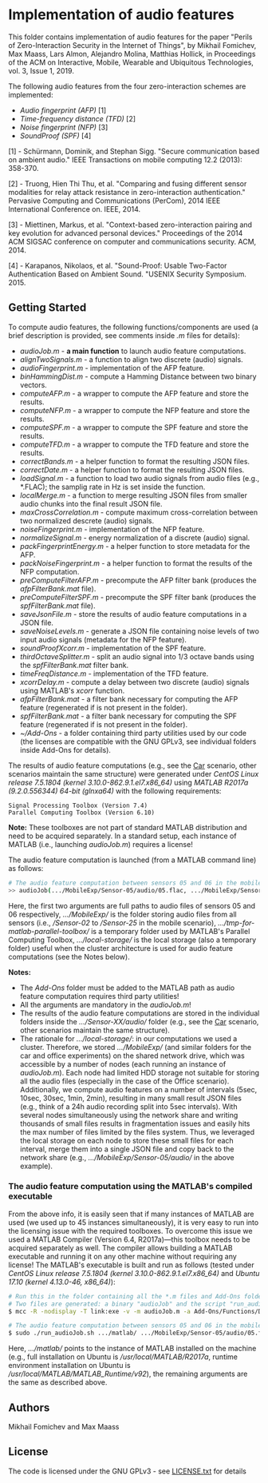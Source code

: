 # Implementation of audio features

This folder contains implementation of audio features for the paper "Perils of Zero-Interaction Security in the Internet of Things", by Mikhail Fomichev, Max Maass, Lars Almon, Alejandro Molina, Matthias Hollick, in Proceedings of the ACM on Interactive, Mobile, Wearable and Ubiquitous Technologies, vol. 3, Issue 1, 2019. 

The following audio features from the four zero-interaction schemes are implemented:

* *Audio fingerprint (AFP)* [1]
* *Time-frequency distance (TFD)* [2]
* *Noise fingerprint (NFP)* [3]
* *SoundProof (SPF)*  [4]

[1] - Schürmann, Dominik, and Stephan Sigg. "Secure communication based on ambient audio." IEEE Transactions on mobile computing 12.2 (2013): 358-370.

[2] - Truong, Hien Thi Thu, et al. "Comparing and fusing different sensor modalities for relay attack resistance in zero-interaction authentication." Pervasive Computing and Communications (PerCom), 2014 IEEE International Conference on. IEEE, 2014.

[3] - Miettinen, Markus, et al. "Context-based zero-interaction pairing and key evolution for advanced personal devices." Proceedings of the 2014 ACM SIGSAC conference on computer and communications security. ACM, 2014.

[4] - Karapanos, Nikolaos, et al. "Sound-Proof: Usable Two-Factor Authentication Based on Ambient Sound. "USENIX Security Symposium. 2015.

## Getting Started

To compute audio features, the following functions/components are used (a brief description is provided, see comments inside *.m* files for details):

* *audioJob.m* - **a main function** to launch audio feature computations. 
* *alignTwoSignals.m* - a function to align two discrete (audio) signals. 
* *audioFingerprint.m* - implementation of the AFP feature. 
* *binHammingDist.m* - compute a Hamming Distance between two binary vectors.
* *computeAFP.m* - a wrapper to compute the AFP feature and store the results.
* *computeNFP.m* - a wrapper to compute the NFP feature and store the results.
* *computeSPF.m* - a wrapper to compute the SPF feature and store the results.
* *computeTFD.m* - a wrapper to compute the TFD feature and store the results.
* *correctBands.m* - a helper function to format the resulting JSON files. 
* *correctDate.m* - a helper function to format the resulting JSON files. 
* *loadSignal.m* - a function to load two audio signals from audio files (e.g., *.FLAC); the samplig rate in Hz is set inside the function.  
* *localMerge.m* - a function to merge resulting JSON files from smaller audio chunks into the final result JSON file. 
* *maxCrossCorrelation.m* - compute maximum cross-correlation between two normalized descrete (audio) signals. 
* *noiseFingerprint.m* - implementation of the NFP feature. 
* *normalizeSignal.m* - energy normalization of a discrete (audio) signal. 
* *packFingerprintEnergy.m* - a helper function to store metadata for the AFP. 
* *packNoiseFingerprint.m* - a helper function to format the results of the NFP computation. 
* *preComputeFilterAFP.m* - precompute the AFP filter bank (produces the *afpFilterBank.mat* file). 
* *preComputeFilterSPF.m* - precompute the SPF filter bank (produces the *spfFilterBank.mat* file). 
* *saveJsonFile.m* - store the results of audio feature computations in a JSON file. 
* *saveNoiseLevels.m* - generate a JSON file containing noise levels of two input audio signals (metadata for the NFP feature).
* *soundProofXcorr.m* - implementation of the SPF feature. 
* *thirdOctaveSplitter.m* - split an audio signal into 1/3 octave bands using the *spfFilterBank.mat* filter bank. 
* *timeFreqDistance.m* - implementation of the TFD feature. 
* *xcorrDelay.m* - compute a delay between two discrete (audio) signals using MATLAB's *xcorr* function. 
* *afpFilterBank.mat* - a filter bank necessary for computing the AFP feature (regenerated if is not present in the folder).  
* *spfFilterBank.mat* - a filter bank necessary for computing the SPF feature (regenerated if is not present in the folder).  
* *~/Add-Ons* - a folder containing third party utilities used by our code (the licenses are compatible with the GNU GPLv3, see individual folders inside Add-Ons for details). 

The results of audio feature computations (e.g., see the [Car](https://dx.doi.org/10.5281/zenodo.2537705) scenario, other scenarios maintain the same structure) were generated under *CentOS Linux release 7.5.1804 (kernel 3.10.0-862.9.1.el7.x86_64)* using *MATLAB R2017a (9.2.0.556344) 64-bit (glnxa64)* with the following requirements:

```
Signal Processing Toolbox (Version 7.4)
Parallel Computing Toolbox (Version 6.10)
```
**Note:** These toolboxes are not part of standard MATLAB distribution and need to be acquired separately. In a standard setup, each instance of MATLAB (i.e., launching *audioJob.m*) requires a license!


The audio feature computation is launched (from a MATLAB command line) as follows:

```bash
# The audio feature computation between sensors 05 and 06 in the mobile scenario
>> audioJob(.../MobileExp/Sensor-05/audio/05.flac, .../MobileExp/Sensor-06/audio/06.flac, .../MobileExp/, .../tmp-for-matlab-parallel-toolbox/, .../local-storage/)
```
Here, the first two arguments are full paths to audio files of sensors 05 and 06 respectively, *.../MobileExp/* is the folder storing audio files from all sensors (i.e., */Sensor-02* to */Sensor-25* in the mobile scenario), *.../tmp-for-matlab-parallel-toolbox/* is a temporary folder used by MATLAB's Parallel Computing Toolbox, *.../local-storage/* is the local storage (also a temporary folder) useful when the cluster architecture is used for audio feature computations (see the Notes below). 

**Notes:** 

* The *Add-Ons* folder must be added to the MATLAB path as audio feature computation requires third party utilities!
* All the arguments are mandatory in the *audioJob.m*!
* The results of the audio feature computations are stored in the individual folders inside the *.../Sensor-XX/audio/* folder (e.g., see the [Car](https://dx.doi.org/10.5281/zenodo.2537705) scenario, other scenarios maintain the same structure).
* The rationale for *.../local-storage/*: in our computations we used a cluster. Therefore, we stored *.../MobileExp/* (and similar folders for the car and office experiments) on the shared network drive, which was accessible by a number of nodes (each running an instance of *audioJob.m*). Each node had limited HDD storage not suitable for storing all the audio files (especially in the case of the Office scenario). Additionally, we compute audio features on a number of intervals (5sec, 10sec, 30sec, 1min, 2min), resulting in many small result JSON files (e.g., think of a 24h audio recording split into 5sec intervals). With several nodes simultaneously using the network share and writing thousands of small files results in fragmentation issues and easily hits the max number of files limited by the files system. Thus, we leveraged the local storage on each node to store these small files for each interval, merge them into a single JSON file and copy back to the network share (e.g., *.../MobileExp/Sensor-05/audio/* in the above example). 

### The audio feature computation using the MATLAB's compiled executable

From the above info, it is easily seen that if many instances of MATLAB are used (we used up to 45 instances simultaneously), it is very easy to run into the licensing issue with the required toolboxes. To overcome this issue we used a MATLAB Compiler (Version 6.4, R2017a)—this toolbox needs to be acquired separately as well. The compiler allows building a MATLAB executable and running it on any other machine without requiring any license! The MATLAB's executable is built and run as follows (tested under *CentOS Linux release 7.5.1804 (kernel 3.10.0-862.9.1.el7.x86_64)* and *Ubuntu 17.10 (kernel 4.13.0-46, x86_64)*): 

```bash
# Run this in the folder containing all the *.m files and Add-Ons folder
# Two files are generated: a binary "audioJob" and the script "run_audioJob.sh" to run it
$ mcc -R -nodisplay -T link:exe -v -m audioJob.m -a Add-Ons/Functions/DataHash/code/ -a Add-Ons/Collections/Natural-Order\ Filename\ Sort/code/

# The audio feature computation between sensors 05 and 06 in the mobile scenario
$ sudo ./run_audioJob.sh .../matlab/ .../MobileExp/Sensor-05/audio/05.flac .../MobileExp/Sensor-06/audio/06.flac .../MobileExp/ .../tmp-for-matlab-parallel-toolbox/ .../local-storage/
```
Here, *.../matlab/* points to the instance of MATLAB installed on the machine (e.g., full installation on Ubuntu is */usr/local/MATLAB/R2017a*, runtime environment installation on Ubuntu is */usr/local/MATLAB/MATLAB_Runtime/v92*), the remaining arguments are the same as described above. 

## Authors

Mikhail Fomichev and Max Maass


## License

The code is licensed under the GNU GPLv3 - see [LICENSE.txt](https://dev.seemoo.tu-darmstadt.de/zia/evaluation-public/blob/master/LICENSE.txt) for details
